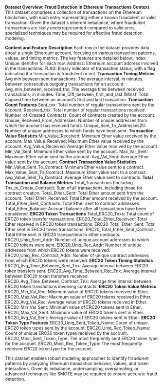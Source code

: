 **Dataset Overview: Fraud Detection in Ethereum Transactions**
**Context**
This dataset comprises a collection of transactions on the Ethereum blockchain, with each entry representing either a known fraudulent or valid transaction. 
Given the dataset's inherent imbalance, where fraudulent transactions are likely underrepresented compared to valid ones, specialized techniques may be required for 
effective fraud detection modeling.

**Content and Feature Description**
Each row in the dataset provides data about a single Ethereum account, focusing on various transaction patterns, values, and timing metrics. 
The key features are detailed below:
Index: Unique identifier for each row.
Address: Ethereum account address involved in the transactions.
FLAG: Binary indicator of transaction status, with a flag indicating if a transaction is fraudulent or not.
**Transaction Timing Metrics**
Avg min between sent transactions: The average interval, in minutes, between consecutive outgoing transactions for an account.
Avg_min_between_received_tnx: The average time between received transactions, in minutes.
Time_Diff_between_first_and_last (Mins): Total elapsed time between an account’s first and last transaction.
**Transaction Count Features**
Sent_tnx: Total number of regular transactions sent by the account.
Received_tnx: Total number of regular transactions received.
Number_of_Created_Contracts: Count of contracts created by the account.
Unique_Received_From_Addresses: Number of unique addresses from which the account has received funds.
Unique_Sent_To_Addresses20: Number of unique addresses to which funds have been sent.
**Transaction Value Statistics**
Min_Value_Received: Minimum Ether value received by the account.
Max_Value_Received: Maximum Ether value received by the account.
Avg_Value_Received: Average Ether value received by the account.
Min_Val_Sent: Minimum Ether value sent by the account.
Max_Val_Sent: Maximum Ether value sent by the account.
Avg_Val_Sent: Average Ether value sent by the account.
**Contract Transaction Value Statistics**
Min_Value_Sent_To_Contract: Minimum Ether value sent to a contract.
Max_Value_Sent_To_Contract: Maximum Ether value sent to a contract.
Avg_Value_Sent_To_Contract: Average Ether value sent to contracts.
**Total Transaction and Balance Metrics**
Total_Transactions (Including Tnx_to_Create_Contract): Sum of all transactions, including those for contract creation.
Total_Ether_Sent: Total Ether amount sent from the account.
Total_Ether_Received: Total Ether amount received by the account.
Total_Ether_Sent_Contracts: Total Ether sent to contract addresses.
Total_Ether_Balance: Account balance after all transactions have been considered.
**ERC20 Token Transactions**
Total_ERC20_Tnxs: Total count of ERC20 token transfer transactions.
ERC20_Total_Ether_Received: Total Ether received in ERC20 token transactions.
ERC20_Total_Ether_Sent: Total Ether sent in ERC20 token transactions.
ERC20_Total_Ether_Sent_Contract: Total Ether sent in ERC20 transactions to other contracts.
ERC20_Uniq_Sent_Addr: Number of unique account addresses to which ERC20 tokens were sent.
ERC20_Uniq_Rec_Addr: Number of unique addresses from which ERC20 tokens were received.
ERC20_Uniq_Rec_Contract_Addr: Number of unique contract addresses from which ERC20 tokens were received.
**ERC20 Token Timing Statistics**
ERC20_Avg_Time_Between_Sent_Tnx: Average interval between ERC20 token transfers sent.
ERC20_Avg_Time_Between_Rec_Tnx: Average interval between ERC20 token transfers received.
ERC20_Avg_Time_Between_Contract_Tnx: Average time interval between ERC20 token transactions involving contracts.
**ERC20 Token Value Metrics**
ERC20_Min_Val_Rec: Minimum value of ERC20 tokens received in Ether.
ERC20_Max_Val_Rec: Maximum value of ERC20 tokens received in Ether.
ERC20_Avg_Val_Rec: Average value of ERC20 tokens received in Ether.
ERC20_Min_Val_Sent: Minimum value of ERC20 tokens sent in Ether.
ERC20_Max_Val_Sent: Maximum value of ERC20 tokens sent in Ether.
ERC20_Avg_Val_Sent: Average value of ERC20 tokens sent in Ether.
**ERC20 Token Type Features**
ERC20_Uniq_Sent_Token_Name: Count of unique ERC20 token types sent by the account.
ERC20_Uniq_Rec_Token_Name: Count of unique ERC20 token types received by the account.
ERC20_Most_Sent_Token_Type: The most frequently sent ERC20 token type for the account.
ERC20_Most_Rec_Token_Type: The most frequently received ERC20 token type for the account.

This dataset enables robust modeling approaches to identify fraudulent patterns by analyzing Ethereum transaction behavior, 
values, and token interactions. Given its imbalance, undersampling, oversampling, or advanced techniques like SMOTE may be 
required to ensure accurate fraud detection.

